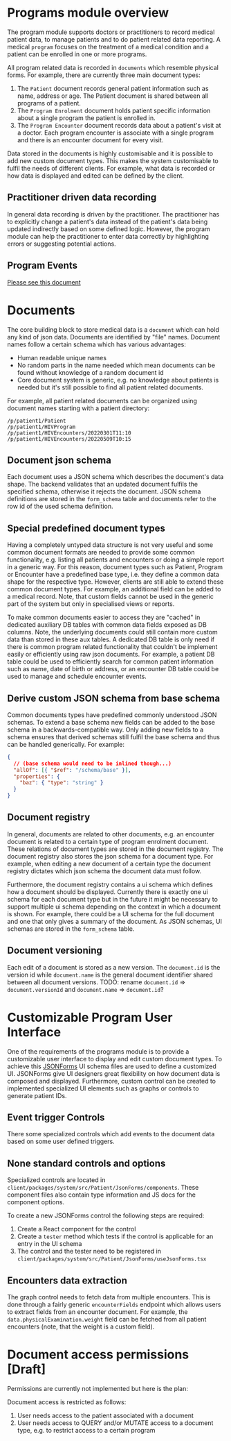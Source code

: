 # Programs module overview

The program module supports doctors or practitioners to record medical patient data, to manage patients and to do patient related data reporting.
A medical `program` focuses on the treatment of a medical condition and a patient can be enrolled in one or more programs.

All program related data is recorded in `documents` which resemble physical forms.
For example, there are currently three main document types:

1. The `Patient` document records general patient information such as name, address or age.
   The Patient document is shared between all programs of a patient.
2. The `Program Enrolment` document holds patient specific information about a single program the patient is enrolled in.
3. The `Program Encounter` document records data about a patient's visit at a doctor.
   Each program encounter is associate with a single program and there is an encounter document for every visit.

Data stored in the documents is highly customisable and it is possible to add new custom document types.
This makes the system customisable to fulfil the needs of different clients.
For example, what data is recorded or how data is displayed and edited can be defined by the client.

## Practitioner driven data recording

In general data recording is driven by the practitioner.
The practitioner has to explicitly change a patient's data instead of the patient's data being updated indirectly based on some defined logic.
However, the program module can help the practitioner to enter data correctly by highlighting errors or suggesting potential actions.

## Program Events

[Please see this document](./ProgramEvents.md)

# Documents

The core building block to store medical data is a `document` which can hold any kind of json data.
Documents are identified by "file" names.
Document names follow a certain schema which has various advantages:

- Human readable unique names
- No random parts in the name needed which mean documents can be found without knowledge of a random document id
- Core document system is generic, e.g. no knowledge about patients is needed but it's still possible to find all patient related documents.

For example, all patient related documents can be organized using document names starting with a patient directory:

```
/p/patient1/Patient
/p/patient1/HIVProgram
/p/patient1/HIVEncounters/20220301T11:10
/p/patient1/HIVEncounters/20220509T10:15
```

## Document json schema

Each document uses a JSON schema which describes the document's data shape.
The backend validates that an updated document fulfils the specified schema, otherwise it rejects the document.
JSON schema definitions are stored in the `form_schema` table and documents refer to the row id of the used schema definition.

## Special predefined document types

Having a completely untyped data structure is not very useful and some common document formats are needed to provide some common functionality, e.g. listing all patients and encounters or doing a simple report in a generic way.
For this reason, document types such as Patient, Program or Encounter have a predefined base type, i.e. they define a common data shape for the respective type.
However, clients are still able to extend these common document types.
For example, an additional field can be added to a medical record.
Note, that custom fields cannot be used in the generic part of the system but only in specialised views or reports.

To make common documents easier to access they are "cached" in dedicated auxiliary DB tables with common data fields exposed as DB columns.
Note, the underlying documents could still contain more custom data than stored in these aux tables.
A dedicated DB table is only need if there is common program related functionality that couldn't be implement easily or efficiently using raw json documents.
For example, a patient DB table could be used to efficiently search for common patient information such as name, date of birth or address, or an encounter DB table could be used to manage and schedule encounter events.

## Derive custom JSON schema from base schema

Common documents types have predefined commonly understood JSON schemas.
To extend a base schema new fields can be added to the base schema in a backwards-compatible way.
Only adding new fields to a schema ensures that derived schemas still fulfil the base schema and thus can be handled generically.
For example:

```json
{
  // (base schema would need to be inlined though...)
  "allOf": [{ "$ref": "/schema/base" }],
  "properties": {
    "baz": { "type": "string" }
  }
}
```

## Document registry

In general, documents are related to other documents, e.g. an encounter document is related to a certain type of program enrolment document.
These relations of document types are stored in the document registry.
The document registry also stores the json schema for a document type.
For example, when editing a new document of a certain type the document registry dictates which json schema the document data must follow.

Furthermore, the document registry contains a ui schema which defines how a document should be displayed.
Currently there is exactly one ui schema for each document type but in the future it might be necessary to support multiple ui schema depending on the context in which a document is shown.
For example, there could be a UI schema for the full document and one that only gives a summary of the document.
As JSON schemas, UI schemas are stored in the `form_schema` table.

## Document versioning

Each edit of a document is stored as a new version.
The `document.id` is the version id while `document.name` is the general document identifier shared between all document versions.
TODO: rename `document.id` => `document.versionId` and `document.name` => `document.id`?

# Customizable Program User Interface

One of the requirements of the programs module is to provide a customizable user interface to display and edit custom document types.
To achieve this [JSONForms](https://jsonforms.io/docs) UI schema files are used to define a customized UI.
JSONForms give UI designers great flexibility on how document data is composed and displayed.
Furthermore, custom control can be created to implemented specialized UI elements such as graphs or controls to generate patient IDs.

## Event trigger Controls

There some specialized controls which add events to the document data based on some user defined triggers.

## None standard controls and options

Specialized controls are located in `client/packages/system/src/Patient/JsonForms/components`.
These component files also contain type information and JS docs for the component options.

To create a new JSONForms control the following steps are required:

1. Create a React component for the control
2. Create a `tester` method which tests if the control is applicable for an entry in the UI schema
3. The control and the tester need to be registered in `client/packages/system/src/Patient/JsonForms/useJsonForms.tsx`

## Encounters data extraction

The graph control needs to fetch data from multiple encounters.
This is done through a fairly generic `encounterFields` endpoint which allows users to extract fields from an encounter document.
For example, the `data.physicalExamination.weight` field can be fetched from all patient encounters (note, that the weight is a custom field).

# Document access permissions [Draft]

Permissions are currently not implemented but here is the plan:

Document access is restricted as follows:

1. User needs access to the patient associated with a document
2. User needs access to QUERY and/or MUTATE access to a document type, e.g. to restrict access to a certain program
